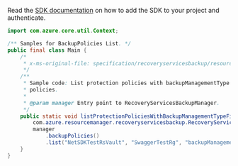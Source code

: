Read the [SDK documentation](https://github.com/Azure/azure-sdk-for-java/blob/azure-resourcemanager-recoveryservicesbackup_1.0.0-beta.4/sdk/recoveryservicesbackup/azure-resourcemanager-recoveryservicesbackup/README.md) on how to add the SDK to your project and authenticate.

```java
import com.azure.core.util.Context;

/** Samples for BackupPolicies List. */
public final class Main {
    /*
     * x-ms-original-file: specification/recoveryservicesbackup/resource-manager/Microsoft.RecoveryServices/stable/2021-12-01/examples/AzureIaasVm/V2Policy/v2-List-Policies.json
     */
    /**
     * Sample code: List protection policies with backupManagementType filter as AzureIaasVm with both V1 and V2
     * policies.
     *
     * @param manager Entry point to RecoveryServicesBackupManager.
     */
    public static void listProtectionPoliciesWithBackupManagementTypeFilterAsAzureIaasVmWithBothV1AndV2Policies(
        com.azure.resourcemanager.recoveryservicesbackup.RecoveryServicesBackupManager manager) {
        manager
            .backupPolicies()
            .list("NetSDKTestRsVault", "SwaggerTestRg", "backupManagementType eq 'AzureIaasVM'", Context.NONE);
    }
}
```
